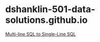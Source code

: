 # dshanklin-501-data-solutions.github.io

[Multi-line SQL to Single-Line SQL](https://dshanklin-501-data-solutions.github.io/SQL%20Tools/SQL2OneLine.html)
